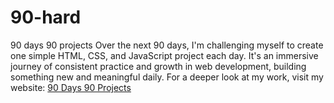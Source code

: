 # 90-hard
90 days 90 projects
Over the next 90 days, I'm challenging myself to create one simple HTML, CSS, and JavaScript project each day. It's an immersive journey of consistent practice and growth in web development, building something new and meaningful daily.
For a deeper look at my work, visit my website:
[90 Days 90 Projects](https://90-hard.netlify.app/)
